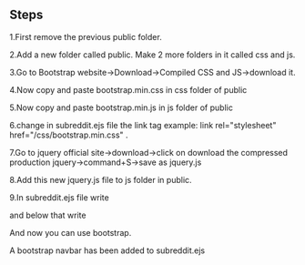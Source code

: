 <h2> Steps </h2>
<p>1.First remove the previous public folder.</p>
<p>2.Add a new folder called public. Make 2 more folders in it called css and js.</p>
<p>3.Go to Bootstrap website->Download->Compiled CSS and JS->download it.</p>
<p>4.Now copy and paste bootstrap.min.css in css folder of public</p>
<p>5.Now copy and paste bootstrap.min.js in js folder of public</p>
<p>6.change in subreddit.ejs file the link tag example:     link rel="stylesheet" href="/css/bootstrap.min.css" .</p>
<p>7.Go to jquery official site->download->click on download the compressed production jquery->command+S->save as jquery.js </p>
<p>8.Add this new jquery.js file to js folder in public.</p>
<p>9.In subreddit.ejs file write     <script src="/js/jquery.js"></script> </p>
<p>and below that write     <script src="/js/bootstrap.min.js"></script></p>
<p>And now you can use bootstrap.</p>

<p> A bootstrap navbar has been added to subreddit.ejs </p>
